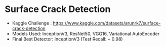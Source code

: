 # Surface Crack Detection

- Kaggle Challenge : https://www.kaggle.com/datasets/arunrk7/surface-crack-detection
- Models Used: InceptionV3, ResNet50, VGG16, Variational AutoEncoder
- Final Best Detector: InceptionV3 (Test Recall: + 0.98)
